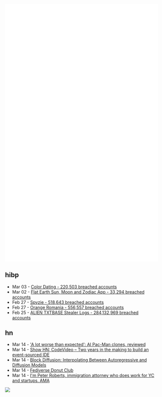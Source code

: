 ![Metrics](https://raw.githubusercontent.com/phixion/phixion/master/metrics.svg)

## hibp

<!--
for https://github.com/phixion/phixion/blob/main/.github/workflows/feeds.yml
-->
<!--START_SECTION:haveibeenpwnd-->
- Mar 03 - [Color Dating - 220,503 breached accounts](https://haveibeenpwned.com/PwnedWebsites#ColorDating)
- Mar 02 - [Flat Earth Sun, Moon and Zodiac App - 33,294 breached accounts](https://haveibeenpwned.com/PwnedWebsites#FlatEarthDave)
- Feb 27 - [Spyzie - 518,643 breached accounts](https://haveibeenpwned.com/PwnedWebsites#Spyzie)
- Feb 27 - [Orange Romania - 556,557 breached accounts](https://haveibeenpwned.com/PwnedWebsites#OrangeRomania)
- Feb 25 - [ALIEN TXTBASE Stealer Logs - 284,132,969 breached accounts](https://haveibeenpwned.com/PwnedWebsites#AlienStealerLogs)
<!--END_SECTION:haveibeenpwnd-->

## hn

<!--
for https://github.com/phixion/phixion/blob/main/.github/workflows/feeds.yml
-->
<!--START_SECTION:hn-->
- Mar 14 - ['A lot worse than expected': AI Pac-Man clones, reviewed](https://www.theguardian.com/games/2025/mar/11/ai-pac-man-clones-reviewed-grok)
- Mar 14 - [Show HN: CodeVideo – Two years in the making to build an event-sourced IDE](https://studio.codevideo.io)
- Mar 14 - [Block Diffusion: Interpolating Between Autoregressive and Diffusion Models](https://arxiv.org/abs/2503.09573)
- Mar 14 - [Fediverse Donut Club](https://sethmlarson.dev/fedi-donut-friday)
- Mar 14 - [I'm Peter Roberts, immigration attorney who does work for YC and startups. AMA](https://news.ycombinator.com/item?id=43363056)
<!--END_SECTION:hn-->

<!--
for https://yhype.me
-->
![](https://hit.yhype.me/github/profile?user_id=13013670)
